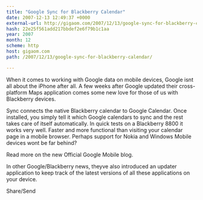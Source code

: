 ```yaml
---
title: "Google Sync for Blackberry Calendar"
date: 2007-12-13 12:49:37 +0000
external-url: http://gigaom.com/2007/12/13/google-sync-for-blackberry-calendar/
hash: 22e25f561add217bbdef2e6f79b1c1aa
year: 2007
month: 12
scheme: http
host: gigaom.com
path: /2007/12/13/google-sync-for-blackberry-calendar/

---
```


When it comes to working with Google data on mobile devices, Google isnt all about the iPhone after all. A few weeks after Google  updated their cross-platform Maps application comes some new love for those of us with Blackberry devices.

Sync connects the native Blackberry calendar to Google Calendar.  Once installed, you simply tell it which Google calendars to sync and the rest takes care of itself automatically. In quick tests on a Blackberry 8800 it works very well. Faster and more functional than visiting your calendar page in a mobile browser. Perhaps support for Nokia and Windows Mobile devices wont be far behind?

Read more on the new Official Google Mobile blog.

In other Google/Blackberry news, theyve also introduced an updater application to keep track of the latest versions of all these applications on your device.

Share/Send
